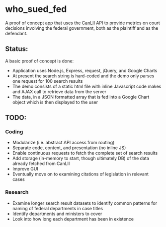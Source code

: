 # who_sued_fed

A proof of concept app that uses the [CanLII](http://developer.canlii.org) API to provide metrics on court decisions involving the federal government, both as the plaintiff and as the defendant.

## Status:

A basic proof of concept is done:

- Application uses Node.js, Express, request, jQuery, and Google Charts
- At present the search string is hard-coded and the demo only parses one request for 100 search results
- The demo consists of a static html file with inline Javascript code makes and AJAX call to retrieve data from the server
- The data, in a JSON formatted array that is fed into a Google Chart object which is then displayed to the user

## TODO:

### Coding

- Modularize (i.e. abstract API access from routing)
- Separate code, content, and presentation (no inline JS)
- Enable continuous requests to fetch the complete set of search results
- Add storage (in-memory to start, though ultimately DB) of the data already fetched from CanLII
- Improve GUI
- Eventually move on to examining citations of legislation in relevant cases

### Research

- Examine longer search result datasets to identify common patterns for naming of federal departments in case titles
- Identify departments and ministers to cover
- Look into how long each department has been in existence

